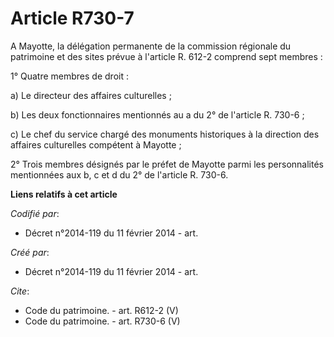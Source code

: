 # Article R730-7

A Mayotte, la délégation permanente de la commission régionale du patrimoine et des sites prévue à l'article R. 612-2
comprend sept membres : 

1° Quatre membres de droit : 

a) Le directeur des affaires culturelles ; 

b) Les deux fonctionnaires mentionnés au a du 2° de l'article R. 730-6 ; 

c) Le chef du service chargé des monuments historiques à la direction des affaires culturelles compétent à Mayotte ; 

2° Trois membres désignés par le préfet de Mayotte parmi les personnalités mentionnées aux b, c et d du 2° de l'article R.
730-6.

**Liens relatifs à cet article**

_Codifié par_:

  - Décret n°2014-119 du 11 février 2014 - art.

_Créé par_:

  - Décret n°2014-119 du 11 février 2014 - art.

_Cite_:

  - Code du patrimoine. - art. R612-2 (V)
  - Code du patrimoine. - art. R730-6 (V)
